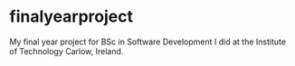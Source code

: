 # finalyearproject
My final year project for BSc in Software Development I did at the Institute of Technology Carlow, Ireland.
